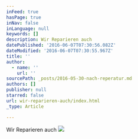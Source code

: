 ```yaml
---
inFeed: true
hasPage: true
inNav: false
inLanguage: null
keywords: []
description: Wir Reparieren auch
datePublished: '2016-06-07T07:30:56.082Z'
dateModified: '2016-06-07T07:30:55.967Z'
title: ''
author:
  - name: ''
    url: ''
sourcePath: _posts/2016-05-30-nach-reperatur.md
authors: []
publisher: null
starred: false
url: wir-reparieren-auch/index.html
_type: Article

---
```

Wir Reparieren auch
![](https://s3-us-west-2.amazonaws.com/the-grid-img/p/3db1c7dcfcbc38e1a619c0a0abe26ab2d3d6494d.jpg)